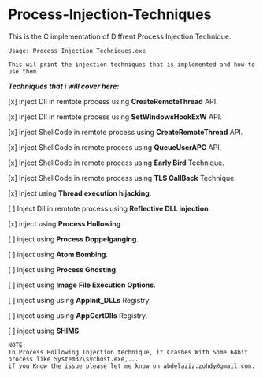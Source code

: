 # Process-Injection-Techniques

This is the C implementation of Diffrent Process Injection Technique.

```
Usage: Process_Injection_Techniques.exe

This wil print the injection techniques that is implemented and how to use them
```



***Techniques that i will cover here:***

[x] Inject Dll in remtote process using **CreateRemoteThread** API.

[x] Inject Dll in remtote process using **SetWindowsHookExW** API.

[x] Inject ShellCode in remtote process using **CreateRemoteThread** API.

[x] Inject ShellCode in remote process using **QueueUserAPC** API.

[x] Inject ShellCode in remote process using **Early Bird** Technique.

[x] Inject ShellCode in remote process using **TLS CallBack** Technique.

[x] Inject using **Thread execution hijacking**.

[ ] Inject Dll in remtote process using **Reflective DLL injection**.

[x] inject using **Process Hollowing**.

[ ] inject using **Process Doppelganging**.

[ ] inject using **Atom Bombing**.

[ ] inject using **Process Ghosting**.

[ ] inject using **Image File Execution Options**.

[ ] inject using using **AppInit_DLLs** Registry.

[ ] inject using using **AppCertDlls** Registry.

[ ] inject using **SHIMS**.

```
NOTE:
In Process Hollowing Injection technique, it Crashes With Some 64bit process like System32\svchost.exe,... 
if you Know the issue please let me know on abdelaziz.zohdy@gmail.com.
```